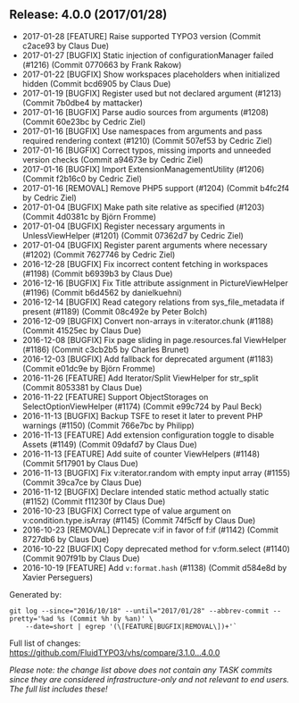 ## Release: 4.0.0 (2017/01/28)

* 2017-01-28 [FEATURE] Raise supported TYPO3 version (Commit c2ace93 by Claus Due)
* 2017-01-27 [BUGFIX] Static injection of configurationManager failed (#1216) (Commit 0770663 by Frank Rakow)
* 2017-01-22 [BUGFIX] Show workspaces placeholders when initialized hidden (Commit bcd6905 by Claus Due)
* 2017-01-19 [BUGFIX] Register used but not declared argument (#1213) (Commit 7b0dbe4 by mattacker)
* 2017-01-16 [BUGFIX] Parse audio sources from arguments (#1208) (Commit 60e23bc by Cedric Ziel)
* 2017-01-16 [BUGFIX] Use namespaces from arguments and pass required rendering context (#1210) (Commit 507ef53 by Cedric Ziel)
* 2017-01-16 [BUGFIX] Correct typos, missing imports and unneeded version checks (Commit a94673e by Cedric Ziel)
* 2017-01-16 [BUGFIX] Import ExtensionManagementUtility (#1206) (Commit f2b16c0 by Cedric Ziel)
* 2017-01-16 [REMOVAL] Remove PHP5 support (#1204) (Commit b4fc2f4 by Cedric Ziel)
* 2017-01-04 [BUGFIX] Make path site relative as specified (#1203) (Commit 4d0381c by Björn Fromme)
* 2017-01-04 [BUGFIX] Register necessary arguments in UnlessViewHelper (#1201) (Commit 07362d7 by Cedric Ziel)
* 2017-01-04 [BUGFIX] Register parent arguments where necessary (#1202) (Commit 7627746 by Cedric Ziel)
* 2016-12-28 [BUGFIX] Fix incorrect content fetching in workspaces (#1198) (Commit b6939b3 by Claus Due)
* 2016-12-16 [BUGFIX] Fix Title attribute assignment in PictureViewHelper (#1196) (Commit b6d4562 by danielkuehni)
* 2016-12-14 [BUGFIX] Read category relations from sys_file_metadata if present (#1189) (Commit 08c492e by Peter Bolch)
* 2016-12-09 [BUGFIX] Convert non-arrays in v:iterator.chunk (#1188) (Commit 41525ec by Claus Due)
* 2016-12-08 [BUGFIX] Fix page sliding in page.resources.fal ViewHelper (#1186) (Commit c3cb2b5 by Charles Brunet)
* 2016-12-03 [BUGFIX] Add fallback for deprecated argument (#1183) (Commit e01dc9e by Björn Fromme)
* 2016-11-26 [FEATURE] Add Iterator/Split ViewHelper for str_split (Commit 8053381 by Claus Due)
* 2016-11-22 [FEATURE] Support ObjectStorages on SelectOptionViewHelper (#1174) (Commit e99c724 by Paul Beck)
* 2016-11-13 [BUGFIX] Backup TSFE to reset it later to prevent PHP warnings (#1150) (Commit 766e7bc by Philipp)
* 2016-11-13 [FEATURE] Add extension configuration toggle to disable Assets (#1149) (Commit 09dafd7 by Claus Due)
* 2016-11-13 [FEATURE] Add suite of counter ViewHelpers (#1148) (Commit 5f17901 by Claus Due)
* 2016-11-13 [BUGFIX] Fix v:iterator.random with empty input array (#1155) (Commit 39ca7ce by Claus Due)
* 2016-11-12 [BUGFIX] Declare intended static method actually static (#1152) (Commit f11230f by Claus Due)
* 2016-10-23 [BUGFIX] Correct type of value argument on v:condition.type.isArray (#1145) (Commit 74f5cff by Claus Due)
* 2016-10-23 [REMOVAL] Deprecate v:if in favor of f:if (#1142) (Commit 8727db6 by Claus Due)
* 2016-10-22 [BUGFIX] Copy deprecated method for v:form.select (#1140) (Commit 907f91b by Claus Due)
* 2016-10-19 [FEATURE] Add `v:format.hash` (#1138) (Commit d584e8d by Xavier Perseguers)

Generated by:

```
git log --since="2016/10/18" --until="2017/01/28" --abbrev-commit --pretty='%ad %s (Commit %h by %an)' \
    --date=short | egrep '(\[FEATURE|BUGFIX|REMOVAL\])+'`
```

Full list of changes: https://github.com/FluidTYPO3/vhs/compare/3.1.0...4.0.0

*Please note: the change list above does not contain any TASK commits since they are considered 
infrastructure-only and not relevant to end users. The full list includes these!*

